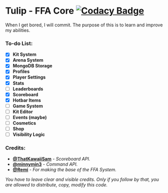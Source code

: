 # Tulip - FFA Core [![Codacy Badge](https://api.codacy.com/project/badge/Grade/3507936ade234ae7bb280eae37ca04ce)](https://app.codacy.com/gh/hmEmmy/Tulip?utm_source=github.com&utm_medium=referral&utm_content=hmEmmy/Tulip&utm_campaign=Badge_Grade_Settings)
When I get bored, I will commit. The purpose of this is to learn and improve my abilities.

### To-do List:
- [x] **Kit System**
- [x] **Arena System**
- [x] **MongoDB Storage**
- [x] **Profiles**
- [x] **Player Settings**
- [x] **Stats**
- [ ] **Leaderboards**
- [x] **Scoreboard**
- [x] **Hotbar Items**
- [ ] **Game System**
- [ ] **Kit Editor**
- [ ] **Events (maybe)**
- [ ] **Cosmetics**
- [ ] **Shop**
- [ ] **Visibility Logic**

### Credits:
- [**@ThatKawaiiSam**](https://github.com/ThatKawaiiSam/Assemble) - *Scoreboard API.*
- [**@minnymin3**](https://github.com/mcardy/CommandFramework) - *Command API.*
- [**@Remi**](https://github.com/hmRemi) - *For making the base of the FFA System.*


*You have to leave clear and visible credits. Only if you follow by that, you are allowed to distribute, copy, modify this code.*
